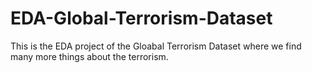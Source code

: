 # EDA-Global-Terrorism-Dataset
This is the EDA project of the Gloabal Terrorism Dataset where we find many more things about the terrorism.
